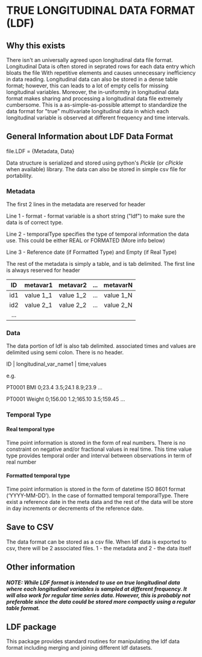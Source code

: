 # TRUE LONGITUDINAL DATA FORMAT (LDF)

## Why this exists
There isn't an universally agreed upon longitudinal data file format. Longitudinal Data is often stored in seprated rows for each data entry which bloats the file With repetitive elements and causes unnecessary inefficiency in data reading. Longitudinal data can also be stored in a dense table format; however, this can leads to a lot of empty cells for missing longitudinal variables. Moreover, the in-uniformity in longitudinal data format makes sharing and processing a longitudinal data file extremely cumbersome. This is a as-simple-as-possible attempt to standardize the data format for "true" multivariate longitudinal data in which each longitudinal variable is observed at different frequency and time intervals.

## General Information about LDF Data Format
file.LDF = {Metadata, Data}

Data structure is serialized and stored using python's _Pickle_ (or _cPickle_ when available) library. The data can also be stored in simple csv file for portability.

### Metadata
The first 2 lines in the metadata are reserved for header

Line 1 - format - format variable is a short string ("ldf") to make sure the data is of correct type.

Line 2 - temporalType specifies the type of temporal information the data use. This could be either REAL or FORMATED (More info below)

Line 3 - Reference date (if Formatted Type) and Empty (if Real Type)

The rest of the metadata is simply a table, and is tab delimited. The first line is always reserved for header

| ID |  metavar1  |  metavar2  |  ... | metavarN |
|:---:|:----------:|:----------:|:----:|:--------:|
| id1 | value 1_1 | value 1_2 | ... | value 1_N |
| id2 | value 2_1 | value 2_2 | ... | value 2_N |
|... |||||

### Data
The data portion of ldf is also tab delimited. associated times and values are delimited using semi colon. There is no header.

ID | longitudinal_var_name1 | time;values

e.g.  

PT0001      BMI    0;23.4     3.5;24.1      8.9;23.9      ...

PT0001      Weight      0;156.00      1.2;165.10      3.5;159.45      ...

### Temporal Type
#### Real temporal type
Time point information is stored in the form of real numbers. There is no constraint on negative and/or fractional values in real time. This time value type provides temporal order and interval between observations in term of real  number

#### Formatted temporal type
Time point information is stored in the form of datetime ISO 8601 format (‘YYYY-MM-DD’). In the case of formatted temporal temporalType. There exist a reference date in the meta data and the rest of the data will be store in day increments or decrements of the reference date.  

## Save to CSV

The data format can be stored as a csv file. When ldf data is exported to csv, there will be 2 associated files. 1 - the metadata and 2 - the data itself

## Other information
##### NOTE: While LDF format is intended to use on true longitudinal data where each longitudinal variables is sampled at different frequency. It will also work for regular time series data. However, this is probably not preferable since the data could be stored more compactly  using a regular table format.

## LDF package
This package provides standard routines for manipulating the ldf data format including merging and joining different ldf datasets.

